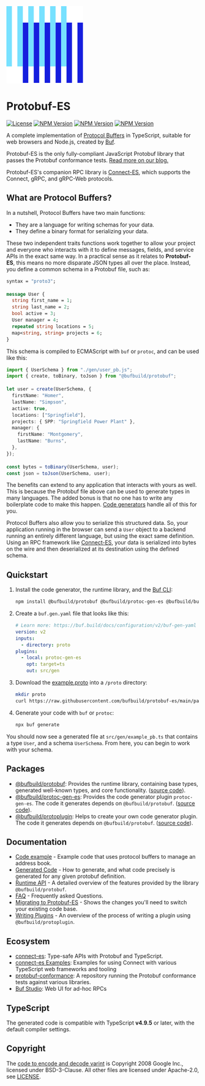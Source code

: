 ![The Buf logo](./.github/buf-logo.svg)

# Protobuf-ES

[![License](https://img.shields.io/github/license/bufbuild/protobuf-es?color=blue)](./LICENSE) [![NPM Version](https://img.shields.io/npm/v/@bufbuild/protobuf/latest?color=green&label=%40bufbuild%2Fprotobuf)](https://www.npmjs.com/package/@bufbuild/protobuf) [![NPM Version](https://img.shields.io/npm/v/@bufbuild/protoplugin/latest?color=green&label=%40bufbuild%2Fprotoplugin)](https://www.npmjs.com/package/@bufbuild/protoplugin) [![NPM Version](https://img.shields.io/npm/v/@bufbuild/protoc-gen-es/latest?color=green&label=%40bufbuild%2Fprotoc-gen-es)](https://www.npmjs.com/package/@bufbuild/protoc-gen-es)

A complete implementation of [Protocol Buffers](https://developers.google.com/protocol-buffers) in TypeScript,
suitable for web browsers and Node.js, created by [Buf](https://buf.build).

Protobuf-ES is the only fully-compliant JavaScript Protobuf library that passes the
Protobuf conformance tests. [Read more on our blog.](https://buf.build/blog/protobuf-conformance)

Protobuf-ES's companion RPC library is [Connect-ES](https://github.com/connectrpc/connect-es),
which supports the Connect, gRPC, and gRPC-Web protocols.

## What are Protocol Buffers?

In a nutshell, Protocol Buffers have two main functions:

- They are a language for writing schemas for your data.
- They define a binary format for serializing your data.

These two independent traits functions work together to allow your project and everyone who interacts with it to define
messages, fields, and service APIs in the exact same way. In a practical sense as it relates to **Protobuf-ES**, this
means no more disparate JSON types all over the place. Instead, you define a common schema in a Protobuf file, such as:

```proto
syntax = "proto3";

message User {
  string first_name = 1;
  string last_name = 2;
  bool active = 3;
  User manager = 4;
  repeated string locations = 5;
  map<string, string> projects = 6;
}
```

This schema is compiled to ECMAScript with `buf` or `protoc`, and can be used like this:

```typescript
import { UserSchema } from "./gen/user_pb.js";
import { create, toBinary, toJson } from "@bufbuild/protobuf";

let user = create(UserSchema, {
  firstName: "Homer",
  lastName: "Simpson",
  active: true,
  locations: ["Springfield"],
  projects: { SPP: "Springfield Power Plant" },
  manager: {
    firstName: "Montgomery",
    lastName: "Burns",
  },
});

const bytes = toBinary(UserSchema, user);
const json = toJson(UserSchema, user);
```

The benefits can extend to any application that interacts with yours as well. This is because the Protobuf file above
can be used to generate types in many languages. The added bonus is that no one has to write any boilerplate code to
make this happen. [Code generators](https://www.npmjs.com/package/@bufbuild/protoc-gen-es) handle all of this for you.

Protocol Buffers also allow you to serialize this structured data. So, your application running in the browser can send
a `User` object to a backend running an entirely different language, but using the exact same definition. Using an RPC
framework like [Connect-ES](https://github.com/connectrpc/connect-es), your data is serialized into bytes on the wire
and then deserialized at its destination using the defined schema.

## Quickstart

1. Install the code generator, the runtime library, and the [Buf CLI](https://docs.buf.build/build/usage):

   ```bash
   npm install @bufbuild/protobuf @bufbuild/protoc-gen-es @bufbuild/buf
   ```

2. Create a `buf.gen.yaml` file that looks like this:

   ```yaml
   # Learn more: https://buf.build/docs/configuration/v2/buf-gen-yaml
   version: v2
   inputs:
     - directory: proto
   plugins:
     - local: protoc-gen-es
       opt: target=ts
       out: src/gen
   ```

3. Download the [example.proto](https://github.com/bufbuild/protobuf-es/blob/main/packages/protobuf-test/extra/example.proto) into a `/proto` directory:

   ```bash
   mkdir proto
   curl https://raw.githubusercontent.com/bufbuild/protobuf-es/main/packages/protobuf-test/extra/example.proto > proto/example.proto
   ```

4. Generate your code with `buf` or `protoc`:

   ```bash
   npx buf generate
   ```

You should now see a generated file at `src/gen/example_pb.ts` that contains a type `User`, and a schema `UserSchema`.
From here, you can begin to work with your schema.

## Packages

- [@bufbuild/protobuf](https://www.npmjs.com/package/@bufbuild/protobuf):
  Provides the runtime library, containing base types, generated well-known types, and core functionality. ([source code](packages/protobuf)).
- [@bufbuild/protoc-gen-es](https://www.npmjs.com/package/@bufbuild/protoc-gen-es):
  Provides the code generator plugin `protoc-gen-es`. The code it generates depends on `@bufbuild/protobuf`. ([source code](packages/protoc-gen-es)).
- [@bufbuild/protoplugin](https://www.npmjs.com/package/@bufbuild/protoplugin):
  Helps to create your own code generator plugin. The code it generates depends on `@bufbuild/protobuf`. ([source code](packages/protoplugin)).

## Documentation

- [Code example](packages/protobuf-example) - Example code that uses protocol buffers to manage an address book.
- [Generated Code](docs/generated_code.md) - How to generate, and what code precisely is generated for any given protobuf definition.
- [Runtime API](docs/runtime_api.md) - A detailed overview of the features provided by the library `@bufbuild/protobuf`.
- [FAQ](docs/faq.md) - Frequently asked Questions.
- [Migrating to Protobuf-ES](docs/migrating.md) - Shows the changes you'll need to switch your existing code base.
- [Writing Plugins](docs/writing_plugins.md) - An overview of the process of writing a plugin using `@bufbuild/protoplugin`.

## Ecosystem

- [connect-es](https://github.com/connectrpc/connect-es):
  Type-safe APIs with Protobuf and TypeScript.
- [connect-es Examples](https://github.com/connectrpc/examples-es):
  Examples for using Connect with various TypeScript web frameworks and tooling
- [protobuf-conformance](https://github.com/bufbuild/protobuf-conformance):
  A repository running the Protobuf conformance tests against various libraries.
- [Buf Studio](https://buf.build/studio): Web UI for ad-hoc RPCs

## TypeScript

The generated code is compatible with TypeScript **v4.9.5** or later, with the default compiler settings.

## Copyright

The [code to encode and decode varint](packages/protobuf/src/wire/varint.ts) is Copyright 2008 Google Inc., licensed
under BSD-3-Clause.
All other files are licensed under Apache-2.0, see [LICENSE](LICENSE).
